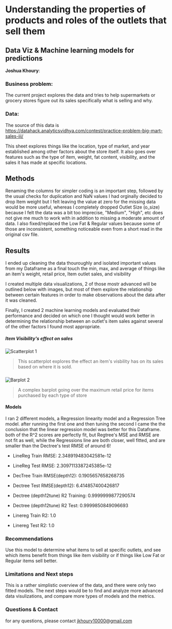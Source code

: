 # Understanding the properties of products and roles of the outlets that sell them
## Data Viz & Machine learning models for predictions

**Joshua Khoury**: 

### Business problem:
The current project explores the data and tries to help supermarkets or grocery stores figure out its sales
specifically what is selling and why.



### Data:
The source of this data is https://datahack.analyticsvidhya.com/contest/practice-problem-big-mart-sales-iii/

This sheet explores things like the location, type of market, and year established among other factors about the store itself. It also goes over features such as the type of item, weight, fat content, visibility, and the sales it has made at specific locations.

## Methods
Renaming the columns for simpler coding is an important step, followed by the usual checks for duplication and NaN values
I had orginally decided to drop Item weight but I felt leaving the value at zero for the missing data would be more useful, whereas I completely dropped Outlet Size (o_size) because I felt the data was a bit too imprecise, "Medium", "High", etc does not give me much to work with in addition to missing a moderate amount of data.
I also fixed/replaced the Low Fat & Regular values because some of those are inconsistent, something noticeable even from a short read in the original csv file.

## Results
I ended up cleaning the data thouroughly and isolated important values from my Dataframe as a final touch
the min, max, and average of things like an item's weight, retail price, Item outlet sales, and visibility

I created multiple data visualizations, 2 of those mostr advanced will be outlined below with images, but most of them explore the relationship between certain features in order to make observations about the data after it was cleaned.

Finally, I created 2 machine learning models and evaluated their performance and decided on which one I thought would work better in determining the relationship between an outlet's item sales against several of the other factors I found most appropriate.

##### Item Visibility's effect on sales
![Scatterplot 1](https://user-images.githubusercontent.com/105755535/176532985-ef8719f4-0a14-4e52-9921-6b09d0e89a11.png)


>This scatterplot explores the effect an item's visbility has on its sales based on where it is sold.

##### 
![Barplot 2](https://user-images.githubusercontent.com/105755535/176514655-dfe94616-2a01-4e99-b2f7-231c66914d16.png)
>A complex barplot going over the maximum retail price for items purchased by each type of store

#### Models 

I ran 2 different models, a Regression linearity model and a Regression Tree model. after running the first one and then tuning the second I came the the conclusion that the linear regression model was better for this Dataframe. both of the R^2 scores are perfectly fit, but Regtree's MSE and RMSE are not fit as well, while the Regressions line are both closer, well fitted, and are smaller than the Dectree's test RMSE of around 6!

- LineReg Train RMSE: 2.348919483042581e-12
- LineReg Test RMSE: 2.3097113387245385e-12
- DecTree Train RMSE(depth12): 0.1905657658268735
- Dectree Test RMSE(depth12): 6.414857400426817

- Dectree (depth12tune) R2 Training: 0.9999999877290574
- Dectree (depth12tune) R2 Test: 0.9999850849096693
- Linereg Train R2: 1.0
- Linereg Test R2: 1.0

### Recommendations
Use this model to determine what items to sell at specific outlets, and see which items benefit from things like item visibility or if things like Low Fat or Regular items sell better.

### Limitations and Next steps
This is a rather simplistic overview of the data, and there were only two fitted models. The next steps would be to find and analyze more advanced data visulizations, and compare more types of models and the metrics.

### Questions & Contact

for any questions, please contact jkhoury10000@gmail.com
